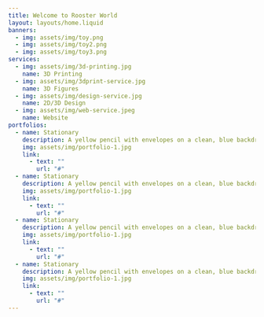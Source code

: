 ```yaml
---
title: Welcome to Rooster World
layout: layouts/home.liquid
banners:
  - img: assets/img/toy.png
  - img: assets/img/toy2.png
  - img: assets/img/toy3.png
services:
  - img: assets/img/3d-printing.jpg
    name: 3D Printing
  - img: assets/img/3dprint-service.jpg
    name: 3D Figures
  - img: assets/img/design-service.jpg
    name: 2D/3D Design
  - img: assets/img/web-service.jpeg
    name: Website
portfolios:
  - name: Stationary
    description: A yellow pencil with envelopes on a clean, blue backdrop!
    img: assets/img/portfolio-1.jpg
    link:
      - text: ""
        url: "#"
  - name: Stationary
    description: A yellow pencil with envelopes on a clean, blue backdrop!
    img: assets/img/portfolio-1.jpg
    link:
      - text: ""
        url: "#"
  - name: Stationary
    description: A yellow pencil with envelopes on a clean, blue backdrop!
    img: assets/img/portfolio-1.jpg
    link:
      - text: ""
        url: "#"
  - name: Stationary
    description: A yellow pencil with envelopes on a clean, blue backdrop!
    img: assets/img/portfolio-1.jpg
    link:
      - text: ""
        url: "#"
---
```


